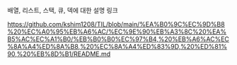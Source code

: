 배열, 리스트, 스택, 큐, 덱에 대한 설명 링크  

https://github.com/kshim1208/TIL/blob/main/%EA%B0%9C%EC%9D%B8%20%EC%A0%95%EB%A6%AC/%EC%9E%90%EB%A3%8C%20%EA%B5%AC%EC%A1%B0/%EB%B0%B0%EC%97%B4,%20%EB%A6%AC%EC%8A%A4%ED%8A%B8,%20%EC%8A%A4%ED%83%9D,%20%ED%81%90,%20%EB%8D%B1/README.md  
  
</br>
  
